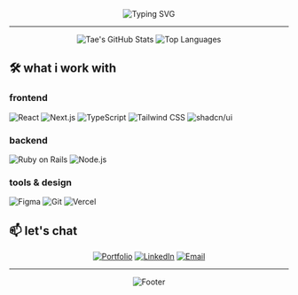 <div align="center">
  <img src="https://readme-typing-svg.demolab.com?font=Fira+Code&pause=1000&color=10B981&center=true&vCenter=true&width=435&lines=hey+there+%F0%9F%91%8B;i'm+tae;web3+frontend+dev" alt="Typing SVG" />
</div>

---

<div align="center">
  <img src="https://github-readme-stats.vercel.app/api?username=taelee3&show_icons=true&theme=vue&hide_border=true&count_private=true" alt="Tae's GitHub Stats" />
  <img src="https://github-readme-stats.vercel.app/api/top-langs/?username=taelee3&layout=compact&theme=vue&hide_border=true" alt="Top Languages" />
</div>


## 🛠️ what i work with

<div align="left">
  
### frontend
![React](https://img.shields.io/badge/React-20232A?style=for-the-badge&logo=react&logoColor=61DAFB)
![Next.js](https://img.shields.io/badge/Next.js-000000?style=for-the-badge&logo=next.js&logoColor=white)
![TypeScript](https://img.shields.io/badge/TypeScript-007ACC?style=for-the-badge&logo=typescript&logoColor=white)
![Tailwind CSS](https://img.shields.io/badge/Tailwind_CSS-38B2AC?style=for-the-badge&logo=tailwind-css&logoColor=white)
![shadcn/ui](https://img.shields.io/badge/shadcn%2Fui-000000?style=for-the-badge&logo=react&logoColor=white)

### backend
![Ruby on Rails](https://img.shields.io/badge/Ruby_on_Rails-CC0000?style=for-the-badge&logo=ruby-on-rails&logoColor=white)
![Node.js](https://img.shields.io/badge/Node.js-43853D?style=for-the-badge&logo=node.js&logoColor=white)

### tools & design
![Figma](https://img.shields.io/badge/Figma-F24E1E?style=for-the-badge&logo=figma&logoColor=white)
![Git](https://img.shields.io/badge/Git-F05032?style=for-the-badge&logo=git&logoColor=white)
![Vercel](https://img.shields.io/badge/Vercel-000000?style=for-the-badge&logo=vercel&logoColor=white)

</div>


## 📫 let's chat

<div align="center">
  
[![Portfolio](https://img.shields.io/badge/Portfolio-000000?style=for-the-badge&logo=About.me&logoColor=white)](https://taelee.dev/)
[![LinkedIn](https://img.shields.io/badge/LinkedIn-0077B5?style=for-the-badge&logo=linkedin&logoColor=white)](https://www.linkedin.com/in/taelee3/)
[![Email](https://img.shields.io/badge/Email-D14836?style=for-the-badge&logo=gmail&logoColor=white)](mailto:taekyu.lee3@gmail.com)

</div>

---

<div align="center">
  <img src="https://capsule-render.vercel.app/api?type=waving&color=gradient&height=100&section=footer" alt="Footer" />
</div>

